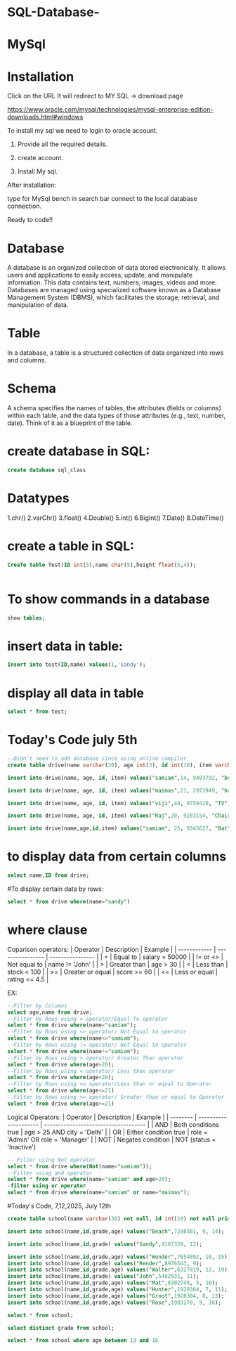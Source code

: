# SQL-Database-
# MySql

# Installation
Click on the URL It will redirect to MY SQL -> download page

[https://www.oracle.com/mysql/technologies/mysql-enterprise-edition-downloads.html#windows
](https://dev.mysql.com/downloads/file/?id=541636)

To install my sql we need to login to oracle account.

1. Provide all the required details.

2. create account.

3. Install My sql.


After installation:

type for MySql bench in search bar connect to the local database connection.

Ready to code!!

# Database

A database is an organized collection of data stored electronically. It allows users and applications to easily access, update, and manipulate information. This data contains text, numbers, images, videos and more. Databases are managed using specialized software known as a Database Management System (DBMS), which facilitates the storage, retrieval, and manipulation of data.

# Table

In a database, a table is a structured collection of data organized into rows and columns. 

# Schema
A schema specifies the names of tables, the attributes (fields or columns) within each table, and the data types of those attributes (e.g., text, number, date). Think of it as a blueprint of the table.

# create database in SQL:

```sql
create database sql_class
```

# Datatypes
1.chr()
2.varChr()
3.float()
4.Double()
5.int()
6.BigInt()
7.Date()
8.DateTime()

# create a table in SQL:

```sql
CreaTe table Test(ID int(5),name char(5),height float(5,4));



```

# To show commands in a database

```sql
show tables;
```
# insert data in table:

```sql
Insert into test(ID,name) values(1,'sandy');
```

# display all data in table

```sql
select * from test;
```

# Today's Code july 5th
```sql
--Didn't need to add database since using online compiler
create table drive(name varchar(20), age int(3), id int(10), item varchar(200));

insert into drive(name, age, id, item) values("samiam",14, 9493792, "book");

insert into drive(name, age, id, item) values("maimas",21, 2973949, "hooks");

insert into drive(name, age, id, item) values("viji",48, 8759420, "TV");

insert into drive(name, age, id, item) values("Raj",20, 9203154, "Chair");

insert into drive(name,age,id,item) values("samiam", 25, 9345627, "Bat");
```

# to display data from certain columns
```sql
select name,ID from drive;
```
#To display certain data by rows:
```sql
select * from drive where(name="sandy")
```

# where clause
Coparison operators:
| Operator     | Description      | Example          |
| ------------ | ---------------- | ---------------- |
| =          | Equal to         | salary = 50000 |
| != or <> | Not equal to     | name != 'John' |
| >          | Greater than     | age > 30       |
| <          | Less than        | stock < 100    |
| >=         | Greater or equal | score >= 60    |
| <=         | Less or equal    | rating <= 4.5  |

EX:
```sql
--Filter by Columns
select age,name from drive;
--Filter by Rows using = operator/Equal To operator
select * from drive where(name="samiam");
--Filter by Rows using <> operator/ Not Equal to operator
select * from drive where(name<>"samiam");
--Filter by Rows using != operator/ Not Equal to operator
select * from drive where(name!="samiam");
--Filter by Rows using > operator/ Greater Than operator
select * from drive where(age>20);
--Filter by Rows using < operator/ Less than operator
select * from drive where(age<20);
--Filter by Rows using <= operator/Less than or equal to Operator
select * from drive where(age<=21)
--Filter by Rows using >= operator/ Greater than or equal to Operator
select * from drive where(age>=21)
```
Logical Operators:
| Operator | Description           | Example                              |
| -------- | --------------------- | ------------------------------------ |
| AND    | Both conditions true  | age > 25 AND city = 'Delhi'        |
| OR     | Either condition true | role = 'Admin' OR role = 'Manager' |
| NOT    | Negates condition     | NOT (status = 'Inactive')          

```sql
-- Filter using Not operator
select * from drive where(Not(name="samiam"));
--Filter using and operator
select * from drive where(name="samiam" and age>20);
-filter using or operator
select * from drive where(name="samiam" or name="maimas");
```
#Today's Code, 7,12,2025, July 12th
```sql
create table school(name varchar(30) not null, id int(10) not null primary key,age int(5),grade int(3) not null);

insert into school(name,id,grade,age) values("Beach",7298301, 9, 14);

insert into school(name,id,grade) values("Sandy",9187329, 12);

insert into school(name,id,grade,age) values("Wonder",7654892, 10, 15);
insert into school(name,id,grade) values("Render",8976543, 9);
insert into school(name,id,grade,age) values("Walter",6327819, 12, 19);
insert into school(name,id,grade) values("John",5482931, 11);
insert into school(name,id,grade,age) values("Mat",8302749, 5, 10);
insert into school(name,id,grade,age) values("Hunter",1920364, 7, 11);
insert into school(name,id,grade,age) values("Groot",1928304, 8, 13);
insert into school(name,id,grade,age) values("Rose",1983278, 9, 16);

select * from school;

select distinct grade from school;

select * from school where age between 13 and 16
```
